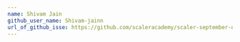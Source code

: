 ```yaml
---
name: Shivam Jain
github_user_name: Shivam-jainn
url_of_github_isse: https://github.com/scaleracademy/scaler-september-open-source-challenge/issues/157
---
```

